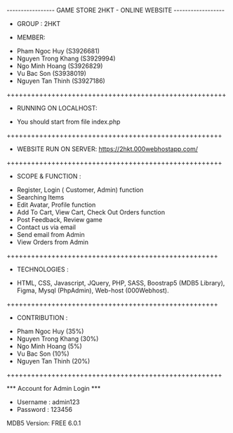 
  -----------------  GAME STORE 2HKT - ONLINE WEBSITE   ------------------
 
 - GROUP : 2HKT
 
 - MEMBER: 
 
 + Pham Ngoc Huy (S3926681)
 + Nguyen Trong Khang (S3929994)
 + Ngo Minh Hoang (S3926829)
 + Vu Bac Son (S3938019)
 + Nguyen Tan Thinh (S3927186)


++++++++++++++++++++++++++++++++++++++++++++++++++++++

- RUNNING ON LOCALHOST:

+ You should start from file index.php 


+++++++++++++++++++++++++++++++++++++++++++++++++++++

- WEBSITE RUN ON SERVER:
 https://2hkt.000webhostapp.com/ 



+++++++++++++++++++++++++++++++++++++++++++++++++++++

- SCOPE & FUNCTION :

 + Register, Login ( Customer, Admin) function
 + Searching Items 
 + Edit Avatar, Profile function
 + Add To Cart, View Cart,  Check Out Orders function
 + Post Feedback, Review game
 + Contact us via email
 + Send email from Admin
 + View Orders from Admin
 
++++++++++++++++++++++++++++++++++++++++++++++++++++

- TECHNOLOGIES :

+ HTML, CSS, Javascript, JQuery, PHP, SASS, Boostrap5 (MDB5 Library), Figma, Mysql (PhpAdmin), Web-host (000Webhost). 


++++++++++++++++++++++++++++++++++++++++++++++++++++

- CONTRIBUTION :
 + Pham Ngoc Huy (35%)
 + Nguyen Trong Khang (30%)
 + Ngo Minh Hoang (5%)
 + Vu Bac Son (10%)
 + Nguyen Tan Thinh (20%)



+++++++++++++++++++++++++++++++++++++++++++++++++++++

*** Account for Admin Login  ***

+ Username : admin123 
+ Password : 123456




MDB5
Version: FREE 6.0.1



